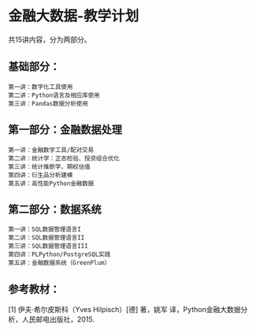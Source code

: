 # 金融大数据-教学计划

共15讲内容，分为两部分。

## 基础部分：

```
第一讲：数字化工具使用
第二讲：Python语言及相应库使用
第三讲：Pandas数据分析使用
```

## 第一部分：金融数据处理

```
第一讲：金融数学工具/配对交易
第二讲：统计学：正态检验、投资组合优化
第三讲：统计推断学，期权估值
第四讲：衍生品分析建模
第五讲：高性能Python金融数据
```

## 第二部分：数据系统

```
第一讲：SQL数据管理语言I
第二讲：SQL数据管理语言II
第三讲：SQL数据管理语言III
第四讲：PLPython/PostgreSQL实践 
第五讲：金融数据系统（GreenPlum）
```


## 参考教材：

[1] 伊夫·希尔皮斯科（Yves Hilpisch）[德] 著，姚军 译，Python金融大数据分析，人民邮电出版社，2015.
